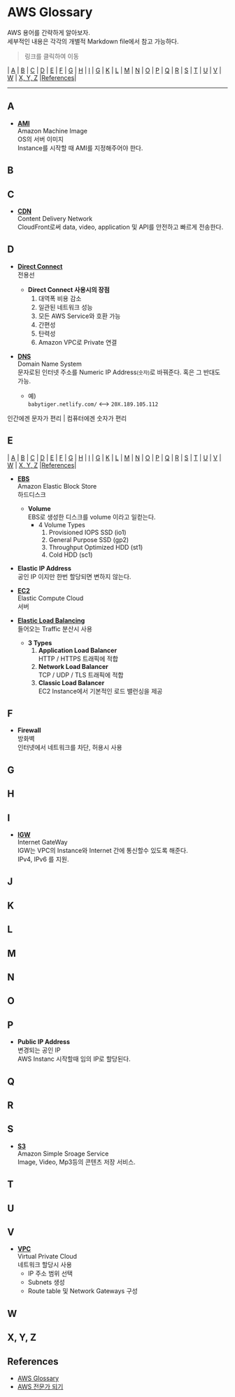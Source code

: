 # AWS Glossary 
AWS 용어를 간략하게 알아보자.  
세부적인 내용은 각각의 개별적 Markdown file에서 참고 가능하다.  

> 링크를 클릭하여 이동 

| [A](#A) | [B](#B) | [C](#C) | [D](#D) | [E](#E) | [F](#F) | [G](#G) | [H](#H) | [I](#H) | [G](#G) | [K](#K) | [L](#L) | [M](#M) | [N](#N) | [O](#O) |
 [P](#P) | [Q](#Q) | [R](#R) | [S](#S) | [T](#T) | [U](#U) | [V](#V) | [W](#W) | [X, Y, Z](#XYZ) |[References](#References)|

 ---

## A
  * [**AMI**](https://docs.aws.amazon.com/general/latest/gr/glos-chap.html#AmazonMachineImage)  
  Amazon Machine Image  
  OS의 서버 이미지  
  Instance를 시작할 때 AMI를 지정해주어야 한다.

## B
## C
  * [**CDN**](https://docs.aws.amazon.com/general/latest/gr/glos-chap.html#content-delivery-network)  
  Content Delivery Network  
  CloudFront로써 data, video, application 및 API를 안전하고 빠르게 전송한다.


## D
  * [**Direct Connect**](https://aws.amazon.com/directconnect/)  
  전용선  
    * **Direct Connect 사용시의 장점**  
      1. 대역폭 비용 감소
      1. 일관된 네트워크 성능
      1. 모든 AWS Service와 호환 가능
      1. 간편성
      1. 탄력성
      1. Amazon VPC로 Private 연결
  
  * [**DNS**](https://docs.aws.amazon.com/general/latest/gr/glos-chap.html#domainnamesystem)  
  Domain Name System  
  문자로된 인터넷 주소를 Numeric IP Address<small>(숫자)</small>로 바꿔준다. 혹은 그 반대도 가능. 
    * 예)  
      <code>babytiger.netlify.com/</code> <--> <code>20X.189.105.112</code>  

  인간에겐 문자가 편리 | 컴퓨터에겐 숫자가 편리


## E
| [A](#A) | [B](#B) | [C](#C) | [D](#D) | [E](#E) | [F](#F) | [G](#G) | [H](#H) | [I](#H) | [G](#G) | [K](#K) | [L](#L) | [M](#M) | [N](#N) | [O](#O) |
 [P](#P) | [Q](#Q) | [R](#R) | [S](#S) | [T](#T) | [U](#U) | [V](#V) | [W](#W) | [X, Y, Z](#XYZ) |[References](#References)|
  * [**EBS**](https://aws.amazon.com/ebs/)  
  Amazon Elastic Block Store  
  하드디스크  
    * **Volume**  
    EBS로 생성한 디스크를 volume 이라고 일컫는다.
      * 4 Volume Types  
        1. Provisioned IOPS SSD (io1)
        1. General Purpose SSD (gp2)
        1. Throughput Optimized HDD (st1)
        1. Cold HDD (sc1)

  * **Elastic IP Address**  
  공인 IP 이지만 한번 할당되면 변하지 않는다.
  
  * [**EC2**](https://aws.amazon.com/ec2/)  
  Elastic Compute Cloud  
  서버

  * [**Elastic Load Balancing**](https://aws.amazon.com/elasticloadbalancing/)  
  들어오는 Traffic 분산시 사용 
      * **3 Types**
        1. **Application Load Balancer**  
          HTTP / HTTPS 트래픽에 적합
        1. **Network Load Balancer**  
          TCP / UDP / TLS 트래픽에 적합
        1. **Classic Load Balancer**  
          EC2 Instance에서 기본적인 로드 밸런싱을 제공


## F
  * **Firewall**  
  방화벽  
  인터넷에서 네트워크를 차단, 허용시 사용

## G
## H
## I
  * [**IGW**](https://docs.aws.amazon.com/vpc/latest/userguide/VPC_Internet_Gateway.html)  
  Internet GateWay  
  IGW는 VPC의 Instance와 Internet 간에 통신할수 있도록 해준다.  
  IPv4, IPv6 를 지원.

## J 
## K
## L

## M
## N
## O
## P
  * **Public IP Address**  
  변경되는 공인 IP  
  AWS Instanc 시작할때 임의 IP로 할당된다.

## Q
## R
## S
  * [**S3**](https://aws.amazon.com/s3/)  
  Amazon Simple Sroage Service  
  Image, Video, Mp3등의 콘텐츠 저장 서비스. 

## T
## U
## V
  * [**VPC**](https://aws.amazon.com/vpc/)  
  Virtual Private Cloud  
  네트워크 할당시 사용  
    * IP 주소 범위 선택
    * Subnets 생성    
    * Route table 및 Network Gateways 구성

## W
## X, Y, Z
## References
  * [AWS Glossary](https://docs.aws.amazon.com/general/latest/gr/glos-chap.html)
  * [AWS 전문가 되기](https://brunch.co.kr/@topasvga/76)
